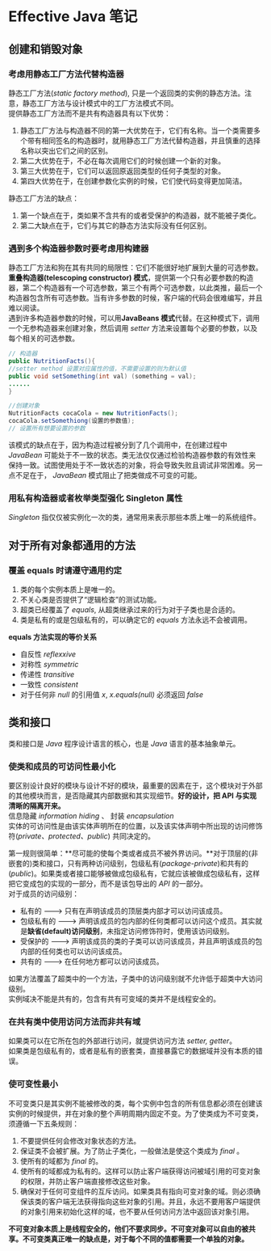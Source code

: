 # Effective Java 笔记 #

## 创建和销毁对象 ##

### 考虑用静态工厂方法代替构造器 ###
  
静态工厂方法(*static factory method*), 只是一个返回类的实例的静态方法。注意，静态工厂方法与设计模式中的工厂方法模式不同。  
提供静态工厂方法而不是共有构造器具有以下优势：   
1. 静态工厂方法与构造器不同的第一大优势在于，它们有名称。当一个类需要多个带有相同签名的构造器时，就用静态工厂方法代替构造器，并且慎重的选择名称以突出它们之间的区别。
2. 第二大优势在于，不必在每次调用它们的时候创建一个新的对象。  
3. 第三大优势在于，它们可以返回原返回类型的任何子类型的对象。  
4. 第四大优势在于，在创建参数化实例的时候，它们使代码变得更加简洁。  
  
静态工厂方法的缺点：  
1. 第一个缺点在于，类如果不含共有的或者受保护的构造器，就不能被子类化。   
2. 第二大缺点在于，它们与其它的静态方法实际没有任何区别。  

### 遇到多个构造器参数时要考虑用构建器 ###
  
静态工厂方法和狗在其有共同的局限性：它们不能很好地扩展到大量的可选参数。  
**重叠构造器(telescoping constructor) 模式**，提供第一个只有必要参数的构造器，第二个构造器有一个可选参数，第三个有两个可选参数，以此类推，最后一个构造器包含所有可选参数。当有许多参数的时候，客户端的代码会很难编写，并且难以阅读。  
遇到许多构造器参数的时候，可以用**JavaBeans 模式**代替。在这种模式下，调用一个无参构造器来创建对象，然后调用 *setter* 方法来设置每个必要的参数，以及每个相关的可选参数。
  
```Java
// 构造器
public NutritionFacts(){
//setter method 设置对应属性的值，不需要设置的则为默认值
public void setSomething(int val) (something = val);
......
}

//创建对象
NutritionFacts cocaCola = new NutritionFacts();
cocaCola.setSomethiong(设置的参数值);
// 设置所有想要设置的参数
```  
  
该模式的缺点在于，因为构造过程被分到了几个调用中，在创建过程中 *JavaBean* 可能处于不一致的状态。类无法仅仅通过检验构造器参数的有效性来保持一致。试图使用处于不一致状态的对象，将会导致失败且调试非常困难。另一点不足在于， *JavaBean* 模式阻止了把类做成不可变的可能。   
  
### 用私有构造器或者枚举类型强化 Singleton 属性 ###
  
*Singleton* 指仅仅被实例化一次的类，通常用来表示那些本质上唯一的系统组件。   
  
## 对于所有对象都通用的方法 ##
  
### 覆盖 equals 时请遵守通用约定 ###
  
1. 类的每个实例本质上是唯一的。  
2. 不关心类是否提供了“逻辑检查”的测试功能。  
3. 超类已经覆盖了 *equals*, 从超类继承过来的行为对于子类也是合适的。  
4. 类是私有的或是包级私有的，可以确定它的 *equals* 方法永远不会被调用。  

**equals 方法实现的等价关系**  
* 自反性 *reflexxive*  
* 对称性 *symmetric*  
* 传递性 *transitive*  
* 一致性 *consistent*  
* 对于任何非 *null* 的引用值 *x*, *x.equals(null)* 必须返回 *false*  

## 类和接口 ##
  
  类和接口是 *Java* 程序设计语言的核心，也是 *Java* 语言的基本抽象单元。  
  
### 使类和成员的可访问性最小化 ###
   
要区别设计良好的模块与设计不好的模块，最重要的因素在于，这个模块对于外部的其他模块而言，是否隐藏其内部数据和其实现细节。**好的设计，把 API 与实现清晰的隔离开来。**   
信息隐藏 *information hiding* 、 封装 *encapsulation*  
实体的可访问性是由该实体声明所在的位置，以及该实体声明中所出现的访问修饰符(*private、protected、public*) 共同决定的。  
  
第一规则很简单：**尽可能的使每个类或者成员不被外界访问。**对于顶层的(非嵌套的)类和接口，只有两种访问级别，包级私有(*package-private*)和共有的(*public*)。如果类或者接口能够被做成包级私有，它就应该被做成包级私有，这样把它变成包的实现的一部分，而不是该包导出的 *API* 的一部分。  
对于成员的访问级别：  
* 私有的 ---> 只有在声明该成员的顶层类内部才可以访问该成员。  
* 包级私有的 ---> 声明该成员的包内部的任何类都可以访问这个成员。其实就是**缺省(default)访问级别**，未指定访问修饰符时，使用该访问级别。  
* 受保护的 ---> 声明该成员的类的子类可以访问该成员，并且声明该成员的包内部的任何类也可以访问该成员。  
* 共有的 ---> 在任何地方都可以访问该成员。  

如果方法覆盖了超类中的一个方法，子类中的访问级别就不允许低于超类中大访问级别。  
实例域决不能是共有的，包含有共有可变域的类并不是线程安全的。  
  
### 在共有类中使用访问方法而非共有域 ###
  
如果类可以在它所在包的外部进行访问，就提供访问方法 *setter, getter*。  
如果类是包级私有的，或者是私有的嵌套类，直接暴露它的数据域并没有本质的错误。  
  
### 使可变性最小 ###
  
不可变类只是其实例不能被修改的类，每个实例中包含的所有信息都必须在创建该实例的时候提供，并在对象的整个声明周期内固定不变。为了使类成为不可变类，须遵循一下五条规则：  
1. 不要提供任何会修改对象状态的方法。  
2. 保证类不会被扩展。为了防止子类化，一般做法是使这个类成为 *final* 。  
3. 使所有的域都为 *final* 的。  
4. 使所有的域都成为私有的。这样可以防止客户端获得访问被域引用的可变对象的权限，并防止客户端直接修改这些对象。  
5. 确保对于任何可变组件的互斥访问。如果类具有指向可变对象的域。则必须确保该类的客户端无法获得指向这些对象的引用。并且，永远不要用客户端提供的对象引用来初始化这样的域，也不要从任何访问方法中返回该对象引用。  

**不可变对象本质上是线程安全的，他们不要求同步。不可变对象可以自由的被共享。不可变类真正唯一的缺点是，对于每个不同的值都需要一个单独的对象。**
